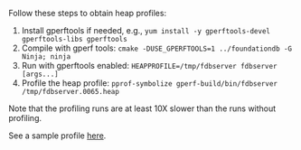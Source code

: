 Follow these steps to obtain heap profiles:

1. Install gperftools if needed, e.g., `yum install -y gperftools-devel gperftools-libs gperftools`
2. Compile with gperf tools: `cmake -DUSE_GPERFTOOLS=1 ../foundationdb -G Ninja; ninja`
3. Run with gperftools enabled: `HEAPPROFILE=/tmp/fdbserver fdbserver [args...]`
4. Profile the heap profile: `pprof-symbolize gperf-build/bin/fdbserver /tmp/fdbserver.0065.heap`

Note that the profiling runs are at least 10X slower than the runs without profiling.

See a sample profile [here](https://github.com/apple/foundationdb/issues/2218).